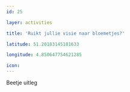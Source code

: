 ```yaml
---
id: 25

layer: activities

title: 'Ruikt jullie visie naar bloemetjes?'

latitude: 51.20183145181633

longitude: 4.850647754621285

icon:
---
```


Beetje uitleg
